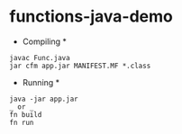 # functions-java-demo

* Compiling *
```
javac Func.java
jar cfm app.jar MANIFEST.MF *.class
```

* Running *
```
java -jar app.jar
_ or _
fn build
fn run
```
